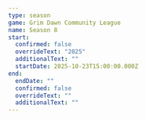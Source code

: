 ```yaml
---
type: season
game: Grim Dawn Community League
name: Season 8
start:
  confirmed: false
  overrideText: "2025"
  additionalText: ""
  startDate: 2025-10-23T15:00:00.000Z
end:
  endDate: ""
  confirmed: false
  overrideText: ""
  additionalText: ""
---
```

